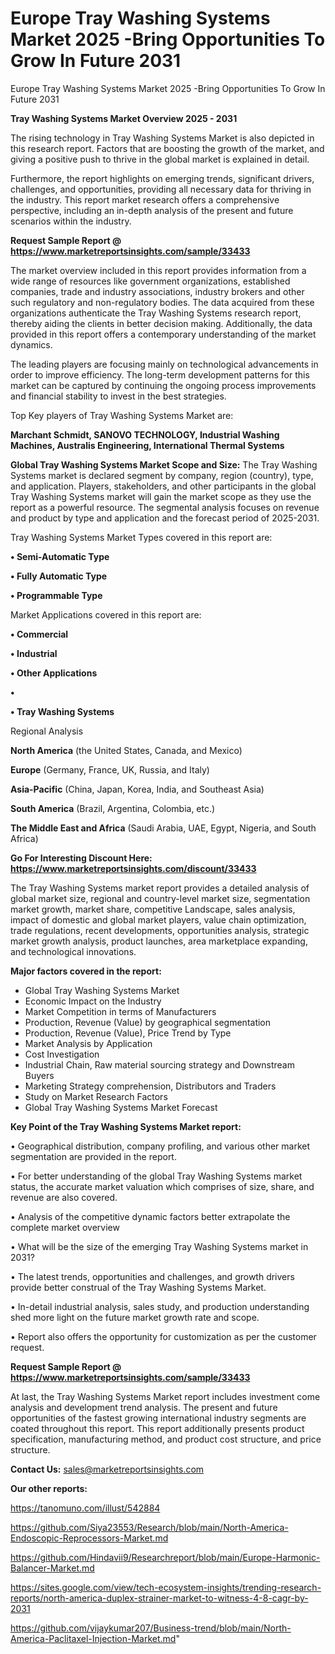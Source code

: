 # Europe Tray Washing Systems Market 2025 -Bring Opportunities To Grow In Future 2031
Europe Tray Washing Systems Market 2025 -Bring Opportunities To Grow In Future 2031

<Strong> Tray Washing Systems Market Overview 2025 - 2031</strong>

The rising technology in Tray Washing Systems Market is also depicted in this research report. Factors that are boosting the growth of the market, and giving a positive push to thrive in the global market is explained in detail.

Furthermore, the report highlights on emerging trends, significant drivers, challenges, and opportunities, providing all necessary data for thriving in the industry. This report market research offers a comprehensive perspective, including an in-depth analysis of the present and future scenarios within the industry.

<strong>Request Sample Report @ <a href=https://www.marketreportsinsights.com/sample/33433>https://www.marketreportsinsights.com/sample/33433</a></strong>

The market overview included in this report provides information from a wide range of resources like government organizations, established companies, trade and industry associations, industry brokers and other such regulatory and non-regulatory bodies. The data acquired from these organizations authenticate the Tray Washing Systems research report, thereby aiding the clients in better decision making. Additionally, the data provided in this report offers a contemporary understanding of the market dynamics.

The leading players are focusing mainly on technological advancements in order to improve efficiency. The long-term development patterns for this market can be captured by continuing the ongoing process improvements and financial stability to invest in the best strategies.

Top Key players of Tray Washing Systems Market are:

<strong>Marchant Schmidt, SANOVO TECHNOLOGY, Industrial Washing Machines, Australis Engineering, International Thermal Systems</strong>

<strong><b>Global Tray Washing Systems Market Scope and Size:</b></strong>
The Tray Washing Systems market is declared segment by company, region (country), type, and application. Players, stakeholders, and other participants in the global Tray Washing Systems market will gain the market scope as they use the report as a powerful resource. The segmental analysis focuses on revenue and product by type and application and the forecast period of 2025-2031.

Tray Washing Systems Market Types covered in this report are:

<strong>•  Semi-Automatic Type

•  Fully Automatic Type

•  Programmable Type</strong>

Market Applications covered in this report are:

<strong>•  Commercial

•  Industrial

•  Other Applications

•  

•  Tray Washing Systems</strong> 

Regional Analysis

<strong>North America</strong> (the United States, Canada, and Mexico)

<strong>Europe</strong> (Germany, France, UK, Russia, and Italy)

<strong>Asia-Pacific</strong> (China, Japan, Korea, India, and Southeast Asia)

<strong>South America</strong> (Brazil, Argentina, Colombia, etc.)

<strong>The Middle East and Africa</strong> (Saudi Arabia, UAE, Egypt, Nigeria, and South Africa)

<strong>Go For Interesting Discount Here: <a href=https://www.marketreportsinsights.com/discount/33433>https://www.marketreportsinsights.com/discount/33433</a></strong>

The Tray Washing Systems market report provides a detailed analysis of global market size, regional and country-level market size, segmentation market growth, market share, competitive Landscape, sales analysis, impact of domestic and global market players, value chain optimization, trade regulations, recent developments, opportunities analysis, strategic market growth analysis, product launches, area marketplace expanding, and technological innovations.

<strong><b>Major factors covered in the report:</b></strong>
<ul>
  <li>Global Tray Washing Systems Market </li>
  <li>Economic Impact on the Industry</li>
  <li>Market Competition in terms of Manufacturers</li>
  <li>Production, Revenue (Value) by geographical segmentation</li>
  <li>Production, Revenue (Value), Price Trend by Type</li>
  <li>Market Analysis by Application</li>
  <li>Cost Investigation</li>
  <li>Industrial Chain, Raw material sourcing strategy and Downstream Buyers</li>
  <li>Marketing Strategy comprehension, Distributors and Traders</li>
  <li>Study on Market Research Factors</li>
  <li>Global Tray Washing Systems Market Forecast</li>
</ul>

<strong><b>Key Point of the Tray Washing Systems Market report:</b></strong>

• Geographical distribution, company profiling, and various other market segmentation are provided in the report.

• For better understanding of the global Tray Washing Systems market status, the accurate market valuation which comprises of size, share, and revenue are also covered.

• Analysis of the competitive dynamic factors better extrapolate the complete market overview

• What will be the size of the emerging Tray Washing Systems market in 2031?

• The latest trends, opportunities and challenges, and growth drivers provide better construal of the Tray Washing Systems Market.

• In-detail industrial analysis, sales study, and production understanding shed more light on the future market growth rate and scope.

• Report also offers the opportunity for customization as per the customer request.

<strong>Request Sample Report @ <a href=https://www.marketreportsinsights.com/sample/33433>https://www.marketreportsinsights.com/sample/33433</a></strong>

At last, the Tray Washing Systems Market report includes investment come analysis and development trend analysis. The present and future opportunities of the fastest growing international industry segments are coated throughout this report. This report additionally presents product specification, manufacturing method, and product cost structure, and price structure.

<strong>Contact Us:</strong>
sales@marketreportsinsights.com

<strong>Our other reports:</strong>

<a href=https://tanomuno.com/illust/542884>https://tanomuno.com/illust/542884</a>

<a href=https://github.com/Siya23553/Research/blob/main/North-America-Endoscopic-Reprocessors-Market.md>https://github.com/Siya23553/Research/blob/main/North-America-Endoscopic-Reprocessors-Market.md</a>

<a href=https://github.com/Hindavii9/Researchreport/blob/main/Europe-Harmonic-Balancer-Market.md>https://github.com/Hindavii9/Researchreport/blob/main/Europe-Harmonic-Balancer-Market.md</a>

<a href=https://sites.google.com/view/tech-ecosystem-insights/trending-research-reports/north-america-duplex-strainer-market-to-witness-4-8-cagr-by-2031>https://sites.google.com/view/tech-ecosystem-insights/trending-research-reports/north-america-duplex-strainer-market-to-witness-4-8-cagr-by-2031</a>

<a href=https://github.com/vijaykumar207/Business-trend/blob/main/North-America-Paclitaxel-Injection-Market.md>https://github.com/vijaykumar207/Business-trend/blob/main/North-America-Paclitaxel-Injection-Market.md</a>"
